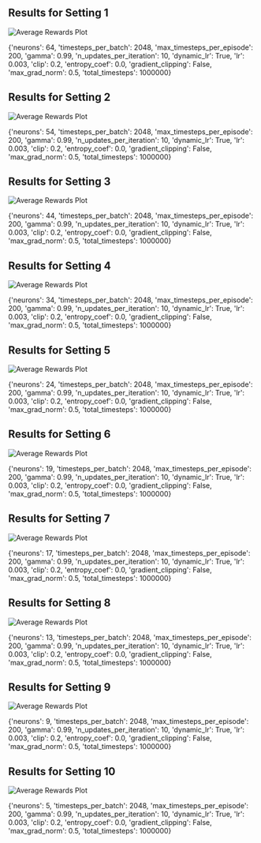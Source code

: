 ## Results for Setting 1
![Average Rewards Plot](/home/benedikt/PycharmProjects/nn_verification/pendelum/neural_network/network_code/PPO/training_docs/neurons/graph1.png)

{'neurons': 64, 'timesteps_per_batch': 2048, 'max_timesteps_per_episode': 200, 'gamma': 0.99, 'n_updates_per_iteration': 10, 'dynamic_lr': True, 'lr': 0.003, 'clip': 0.2, 'entropy_coef': 0.0, 'gradient_clipping': False, 'max_grad_norm': 0.5, 'total_timesteps': 1000000}

## Results for Setting 2
![Average Rewards Plot](/home/benedikt/PycharmProjects/nn_verification/pendelum/neural_network/network_code/PPO/training_docs/neurons/graph2.png)

{'neurons': 54, 'timesteps_per_batch': 2048, 'max_timesteps_per_episode': 200, 'gamma': 0.99, 'n_updates_per_iteration': 10, 'dynamic_lr': True, 'lr': 0.003, 'clip': 0.2, 'entropy_coef': 0.0, 'gradient_clipping': False, 'max_grad_norm': 0.5, 'total_timesteps': 1000000}

## Results for Setting 3
![Average Rewards Plot](/home/benedikt/PycharmProjects/nn_verification/pendelum/neural_network/network_code/PPO/training_docs/neurons/graph3.png)

{'neurons': 44, 'timesteps_per_batch': 2048, 'max_timesteps_per_episode': 200, 'gamma': 0.99, 'n_updates_per_iteration': 10, 'dynamic_lr': True, 'lr': 0.003, 'clip': 0.2, 'entropy_coef': 0.0, 'gradient_clipping': False, 'max_grad_norm': 0.5, 'total_timesteps': 1000000}

## Results for Setting 4
![Average Rewards Plot](/home/benedikt/PycharmProjects/nn_verification/pendelum/neural_network/network_code/PPO/training_docs/neurons/graph4.png)

{'neurons': 34, 'timesteps_per_batch': 2048, 'max_timesteps_per_episode': 200, 'gamma': 0.99, 'n_updates_per_iteration': 10, 'dynamic_lr': True, 'lr': 0.003, 'clip': 0.2, 'entropy_coef': 0.0, 'gradient_clipping': False, 'max_grad_norm': 0.5, 'total_timesteps': 1000000}

## Results for Setting 5
![Average Rewards Plot](/home/benedikt/PycharmProjects/nn_verification/pendelum/neural_network/network_code/PPO/training_docs/neurons/graph5.png)

{'neurons': 24, 'timesteps_per_batch': 2048, 'max_timesteps_per_episode': 200, 'gamma': 0.99, 'n_updates_per_iteration': 10, 'dynamic_lr': True, 'lr': 0.003, 'clip': 0.2, 'entropy_coef': 0.0, 'gradient_clipping': False, 'max_grad_norm': 0.5, 'total_timesteps': 1000000}

## Results for Setting 6
![Average Rewards Plot](/home/benedikt/PycharmProjects/nn_verification/pendelum/neural_network/network_code/PPO/training_docs/neurons/graph6.png)

{'neurons': 19, 'timesteps_per_batch': 2048, 'max_timesteps_per_episode': 200, 'gamma': 0.99, 'n_updates_per_iteration': 10, 'dynamic_lr': True, 'lr': 0.003, 'clip': 0.2, 'entropy_coef': 0.0, 'gradient_clipping': False, 'max_grad_norm': 0.5, 'total_timesteps': 1000000}

## Results for Setting 7
![Average Rewards Plot](/home/benedikt/PycharmProjects/nn_verification/pendelum/neural_network/network_code/PPO/training_docs/neurons/graph7.png)

{'neurons': 17, 'timesteps_per_batch': 2048, 'max_timesteps_per_episode': 200, 'gamma': 0.99, 'n_updates_per_iteration': 10, 'dynamic_lr': True, 'lr': 0.003, 'clip': 0.2, 'entropy_coef': 0.0, 'gradient_clipping': False, 'max_grad_norm': 0.5, 'total_timesteps': 1000000}

## Results for Setting 8
![Average Rewards Plot](/home/benedikt/PycharmProjects/nn_verification/pendelum/neural_network/network_code/PPO/training_docs/neurons/graph8.png)

{'neurons': 13, 'timesteps_per_batch': 2048, 'max_timesteps_per_episode': 200, 'gamma': 0.99, 'n_updates_per_iteration': 10, 'dynamic_lr': True, 'lr': 0.003, 'clip': 0.2, 'entropy_coef': 0.0, 'gradient_clipping': False, 'max_grad_norm': 0.5, 'total_timesteps': 1000000}

## Results for Setting 9
![Average Rewards Plot](/home/benedikt/PycharmProjects/nn_verification/pendelum/neural_network/network_code/PPO/training_docs/neurons/graph9.png)

{'neurons': 9, 'timesteps_per_batch': 2048, 'max_timesteps_per_episode': 200, 'gamma': 0.99, 'n_updates_per_iteration': 10, 'dynamic_lr': True, 'lr': 0.003, 'clip': 0.2, 'entropy_coef': 0.0, 'gradient_clipping': False, 'max_grad_norm': 0.5, 'total_timesteps': 1000000}

## Results for Setting 10
![Average Rewards Plot](/home/benedikt/PycharmProjects/nn_verification/pendelum/neural_network/network_code/PPO/training_docs/neurons/graph10.png)

{'neurons': 5, 'timesteps_per_batch': 2048, 'max_timesteps_per_episode': 200, 'gamma': 0.99, 'n_updates_per_iteration': 10, 'dynamic_lr': True, 'lr': 0.003, 'clip': 0.2, 'entropy_coef': 0.0, 'gradient_clipping': False, 'max_grad_norm': 0.5, 'total_timesteps': 1000000}

